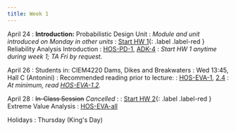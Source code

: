 ```yaml
---
title: Week 1
---
```


<!-- <a href="" target="_blank">link</a> -->
<!-- <a href="https://tudelft-citg.github.io/HOS-prob-design/intro.html" target="_blank">HOS book</a> -->
<!-- <a href="https://tudelft-citg.github.io/HOS-prob-design/PD/overview.html" target="_blank">HOS-PD-1</a> -->
<!-- <a href="https://tudelft-citg.github.io/HOS-prob-design/EVA/overview.html" target="_blank">HOS-EVA-1</a> -->
<!-- <a href="https://ereader.cambridge.org/wr/viewer.html#book/b465a335-deca-4553-b09f-8989cf136370/doc11" target="_blank">ADK-4</a> -->
<!-- <a href="https://tudelft-citg.github.io/HOS-prob-design/unlisted/assignment.html" target="_blank">Start HW 1</a> -->

April 24
: **Introduction:** Probabilistic Design Unit
: *Module and unit introduced on Monday in other units*
: <a href="https://tudelft-citg.github.io/HOS-prob-design/homework/HW_01_assignment.html" target="_blank">Start HW 1</a>{: .label .label-red } Reliability Analysis Introduction 
  : <a href="https://tudelft-citg.github.io/HOS-prob-design/PD/01_00_intro.html" target="_blank">HOS-PD-1</a>, <a href="https://www-cambridge-org.tudelft.idm.oclc.org/highereducation/books/structural-and-system-reliability/7B7F299239AD41812A0C3E2E93B3CA57#overview" target="_blank">ADK-4</a>
: *Start HW 1 anytime during week 1; TA Fri by request.*

April 26
: Students in: CIEM4220 Dams, Dikes and Breakwaters
: Wed 13:45, Hall C (Antonini)
: Recommended reading prior to lecture: 
  : <a href="https://tudelft-citg.github.io/HOS-prob-design/EVA/01_00_Extreme.html" target="_blank">HOS-EVA-1</a>, <a href="https://tudelft-citg.github.io/HOS-prob-design/EVA/02_04_RP_Binomial.html" target="_blank">2.4</a>
: *At minimum, read <a href="https://tudelft-citg.github.io/HOS-prob-design/EVA/01_02_RT.html" target="_blank">HOS-EVA-1.2</a>.*

April 28
: ~~In-Class Session~~ *Cancelled*
  : 
: <a href="https://tudelft-citg.github.io/HOS-prob-design/homework/HW_02_assignment.html" target="_blank">Start HW 2</a>{: .label .label-red } Extreme Value Analysis 
  : <a href="https://tudelft-citg.github.io/HOS-prob-design/intro.html" target="_blank">HOS-EVA-all</a>

Holidays
: Thursday (King's Day)
